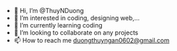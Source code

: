 - 👋 Hi, I’m @ThuyNDuong
- 👀 I’m interested in coding, designing web,... 
- 🌱 I’m currently learning coding
- 💞️ I’m looking to collaborate on any projects
- 📫 How to reach me duongthuyngan0602@gmail.com

<!---
ThuyNDuong/ThuyNDuong is a ✨ special ✨ repository because its `README.md` (this file) appears on your GitHub profile.
You can click the Preview link to take a look at your changes.
--->

